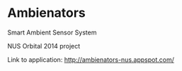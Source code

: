 Ambienators
===========

Smart Ambient Sensor System 

NUS Orbital 2014 project

Link to application: http://ambienators-nus.appspot.com/
